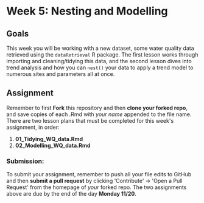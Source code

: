 # Week 5: Nesting and Modelling

## Goals

This week you will be working with a new dataset, some water quality data retrieved using the `dataRetrieval` R package. The first lesson works through importing and cleaning/tidying this data, and the second lesson dives into trend analysis and how you can `nest()` your data to apply a trend model to numerous sites and parameters all at once.

## Assignment

Remember to first **Fork** this repository and then **clone your forked repo**, and save copies of each .Rmd with *your name* appended to the file name. There are two lesson plans that must be completed for this week's assignment, in order:

1.  **01_Tidying_WQ_data.Rmd**
2.  **02_Modelling_WQ_data.Rmd**

### Submission:

To submit your assignment, remember to push all your file edits to GitHub and then **submit a pull request** by clicking 'Contribute' -\> 'Open a Pull Request' from the homepage of *your* forked repo. The two assignments above are due by the end of the day **Monday 11/20**.
